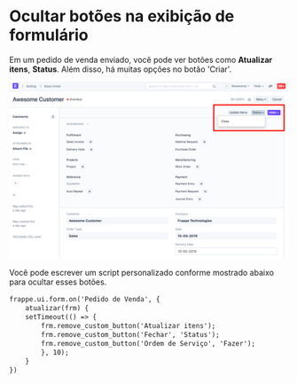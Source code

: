 # Ocultar botões na exibição de formulário


Em um pedido de venda enviado, você pode ver botões como **Atualizar itens**, **Status**. Além disso, há muitas opções no botão 'Criar'.


![Script personalizado](/files/sales_order_buttons.png)


Você pode escrever um script personalizado conforme mostrado abaixo para ocultar esses botões.



```
frappe.ui.form.on('Pedido de Venda', {
    atualizar(frm) {
    setTimeout(() => {
        frm.remove_custom_button('Atualizar itens');
        frm.remove_custom_button('Fechar', 'Status');
        frm.remove_custom_button('Ordem de Serviço', 'Fazer');
        }, 10);
    }
})

```
